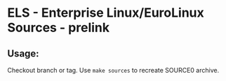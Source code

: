 # ELS - Enterprise Linux/EuroLinux Sources - prelink
 
## Usage:
  Checkout branch or tag. Use `make sources` to recreate  SOURCE0 archive.
